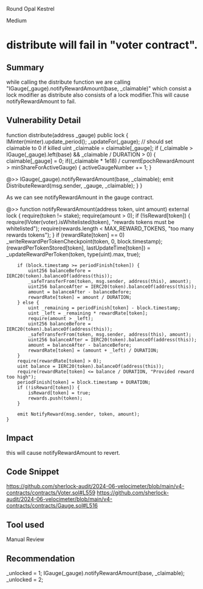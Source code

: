 Round Opal Kestrel

Medium

# distribute will fail in "voter contract".

## Summary
while calling the distribute function we are calling    "IGauge(_gauge).notifyRewardAmount(base, _claimable)"  which consist a lock modifier as distribute also consists of a lock modifier.This will cause notifyRewardAmount to fail.
## Vulnerability Detail
function distribute(address _gauge) public lock {
        IMinter(minter).update_period();
        _updateFor(_gauge); // should set claimable to 0 if killed
        uint _claimable = claimable[_gauge];
        if (_claimable > IGauge(_gauge).left(base) && _claimable / DURATION > 0) {
            claimable[_gauge] = 0;
            if((_claimable * 1e18) / currentEpochRewardAmount > minShareForActiveGauge) {
                activeGaugeNumber += 1;
            }

   @>>         IGauge(_gauge).notifyRewardAmount(base, _claimable);
            emit DistributeReward(msg.sender, _gauge, _claimable);
        }
    }


As we can see notifyRewardAmount in the gauge contract.

@>> function notifyRewardAmount(address token, uint amount) external lock {
        require(token != stake);
        require(amount > 0);
        if (!isReward[token]) {
            require(IVoter(voter).isWhitelisted(token), "rewards tokens must be whitelisted");
            require(rewards.length < MAX_REWARD_TOKENS, "too many rewards tokens");
        }
        if (rewardRate[token] == 0) _writeRewardPerTokenCheckpoint(token, 0, block.timestamp);
        (rewardPerTokenStored[token], lastUpdateTime[token]) = _updateRewardPerToken(token, type(uint).max, true);

        if (block.timestamp >= periodFinish[token]) {
            uint256 balanceBefore = IERC20(token).balanceOf(address(this));
            _safeTransferFrom(token, msg.sender, address(this), amount);
            uint256 balanceAfter = IERC20(token).balanceOf(address(this));
            amount = balanceAfter - balanceBefore;
            rewardRate[token] = amount / DURATION;
        } else {
            uint _remaining = periodFinish[token] - block.timestamp;
            uint _left = _remaining * rewardRate[token];
            require(amount > _left);
            uint256 balanceBefore = IERC20(token).balanceOf(address(this));
            _safeTransferFrom(token, msg.sender, address(this), amount);
            uint256 balanceAfter = IERC20(token).balanceOf(address(this));
            amount = balanceAfter - balanceBefore;
            rewardRate[token] = (amount + _left) / DURATION;
        }
        require(rewardRate[token] > 0);
        uint balance = IERC20(token).balanceOf(address(this));
        require(rewardRate[token] <= balance / DURATION, "Provided reward too high");
        periodFinish[token] = block.timestamp + DURATION;
        if (!isReward[token]) {
            isReward[token] = true;
            rewards.push(token);
        }

        emit NotifyReward(msg.sender, token, amount);
    }


## Impact
this will cause notifyRewardAmount to revert.
## Code Snippet
https://github.com/sherlock-audit/2024-06-velocimeter/blob/main/v4-contracts/contracts/Voter.sol#L559
https://github.com/sherlock-audit/2024-06-velocimeter/blob/main/v4-contracts/contracts/Gauge.sol#L516
## Tool used

Manual Review

## Recommendation
 _unlocked = 1;
       IGauge(_gauge).notifyRewardAmount(base, _claimable);
        _unlocked = 2;
